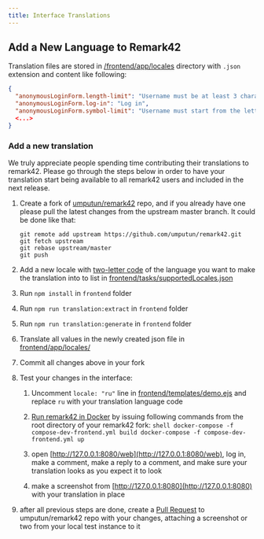 ```yaml
---
title: Interface Translations
---
```


## Add a New Language to Remark42

Translation files are stored in [/frontend/app/locales](https://github.com/umputun/remark42/tree/master/frontend/app/locales)
directory with `.json` extension and content like following:

```json
{
  "anonymousLoginForm.length-limit": "Username must be at least 3 characters long",
  "anonymousLoginForm.log-in": "Log in",
  "anonymousLoginForm.symbol-limit": "Username must start from the letter and contain only latin letters, numbers, underscores, and spaces",
  <...>
}
```

### Add a new translation

We truly appreciate people spending time contributing their translations to remark42. Please go through the steps
below in order to have your translation start being available to all remark42 users and included in the next release.

1.  Create a fork of [umputun/remark42](https://github.com/umputun/remark42) repo, and if you already have one please pull the latest changes from the upstream master branch. It could be done like that:

    ```shell
    git remote add upstream https://github.com/umputun/remark42.git
    git fetch upstream
    git rebase upstream/master
    git push
    ```

1.  Add a new locale with [two-letter code](https://en.wikipedia.org/wiki/List_of_ISO_639-1_codes) of the language you want to make the translation into to list in [frontend/tasks/supportedLocales.json](https://github.com/umputun/remark42/blob/master/frontend/tasks/supportedLocales.json)
1.  Run `npm install` in `frontend` folder
1.  Run `npm run translation:extract` in `frontend` folder
1.  Run `npm run translation:generate` in `frontend` folder
1.  Translate all values in the newly created json file in
    [frontend/app/locales/](https://github.com/umputun/remark42/blob/master/frontend/app/locales/)
1.  Commit all changes above in your fork
1.  Test your changes in the interface:

    1.  Uncomment `locale: "ru"` line in [frontend/templates/demo.ejs](https://github.com/umputun/remark42/blob/master/frontend/templates/demo.ejs) and replace `ru` with your translation language code
    2.  [Run remark42 in Docker](https://github.com/umputun/remark42#development) by issuing following commands from the root directory of your remark42 fork:
        `shell docker-compose -f compose-dev-frontend.yml build docker-compose -f compose-dev-frontend.yml up `

    3.  open [http://127.0.0.1:8080/web](http://127.0.0.1:8080/web), log in, make a comment, make a reply to a comment, and make sure your translation looks as you expect it to look
    4.  make a screenshot from [http://127.0.0.1:8080](http://127.0.0.1:8080) with your translation in place

1.  after all previous steps are done, create a [Pull Request](https://github.com/umputun/remark42/pulls) to umputun/remark42 repo with your changes, attaching a screenshot or two from your local test instance to it
